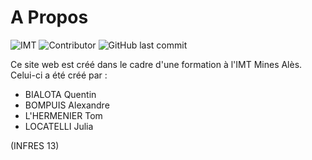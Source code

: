 # A Propos

![IMT](https://shields.io/badge/Made%20at-IMT%20Mines%20Al%C3%A8s-00bcd7?logo=mines&logoColor=white&style=for-the-badge&labelColor=black)
![Contributor](https://shields.io:/github/contributors/KontainPluton/RPS-Game?style=for-the-badge)
![GitHub last commit](https://shields.io:/github/last-commit/KontainPluton/RPS-Game?style=for-the-badge)

Ce site web est créé dans le cadre d'une formation à l'IMT Mines Alès. Celui-ci a été créé par :

- BIALOTA Quentin
- BOMPUIS Alexandre
- L'HERMENIER Tom
- LOCATELLI Julia

(INFRES 13)